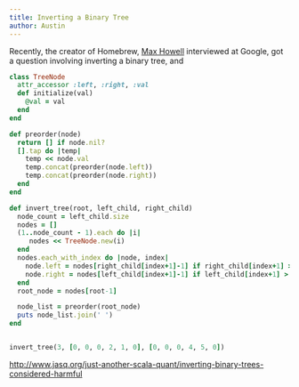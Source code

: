 ```yaml
---
title: Inverting a Binary Tree
author: Austin
---
```


Recently, the creator of Homebrew, [Max Howell](https://github.com/mxcl) interviewed at Google, got a question involving inverting a binary tree, and 


```ruby
class TreeNode
  attr_accessor :left, :right, :val
  def initialize(val)
    @val = val
  end
end

def preorder(node)
  return [] if node.nil?
  [].tap do |temp|
    temp << node.val
    temp.concat(preorder(node.left))
    temp.concat(preorder(node.right))
  end
end

def invert_tree(root, left_child, right_child)
  node_count = left_child.size
  nodes = []
  (1..node_count - 1).each do |i|
     nodes << TreeNode.new(i)
  end
  nodes.each_with_index do |node, index|
    node.left = nodes[right_child[index+1]-1] if right_child[index+1] > 0
    node.right = nodes[left_child[index+1]-1] if left_child[index+1] > 0
  end
  root_node = nodes[root-1]

  node_list = preorder(root_node)
  puts node_list.join(' ')
end


invert_tree(3, [0, 0, 0, 2, 1, 0], [0, 0, 0, 4, 5, 0])
```

http://www.jasq.org/just-another-scala-quant/inverting-binary-trees-considered-harmful

